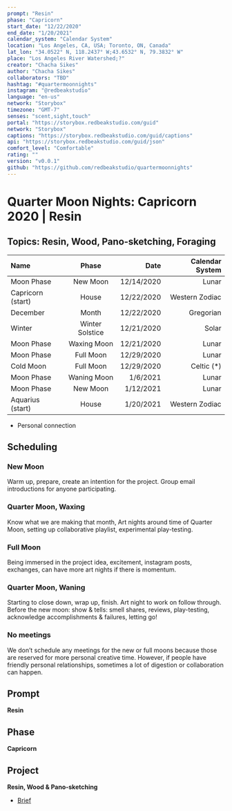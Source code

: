 ```yaml
---
prompt: "Resin"
phase: "Capricorn"
start_date: "12/22/2020"
end_date: "1/20/2021"
calendar_system: "Calendar System"
location: "Los Angeles, CA, USA; Toronto, ON, Canada"
lat_lon: "34.0522° N, 118.2437° W;43.6532° N, 79.3832° W"
place: "Los Angeles River Watershed;?"
creator: "Chacha Sikes"
author: "Chacha Sikes"
collaborators: "TBD"
hashtag: "#quartermoonnights"
instagram: "@redbeakstudio"
language: "en-us"
network: "Storybox"
timezone: "GMT-7"
senses: "scent,sight,touch"
portal: "https://storybox.redbeakstudio.com/guid"
network: "Storybox"
captions: "https://storybox.redbeakstudio.com/guid/captions"
api: "https://storybox.redbeakstudio.com/guid/json"
comfort_level: "Comfortable"
rating: ""
version: "v0.0.1"
github: "https://github.com/redbeakstudio/quartermoonnights"
---
```

# Quarter Moon Nights: Capricorn 2020 | Resin
## Topics: Resin, Wood, Pano-sketching, Foraging
| Name                | Phase           |  Date         | Calendar System |
| :----------         | :-------------: | -----------:  | --------------: |
| Moon Phase          | New Moon        | 12/14/2020    | Lunar           |
| Capricorn (start)   | House           | 12/22/2020    | Western Zodiac  |
| December            | Month           | 12/22/2020    | Gregorian       |
| Winter              | Winter Solstice | 12/21/2020    | Solar           |
| Moon Phase          | Waxing Moon     | 12/21/2020    | Lunar           |
| Moon Phase          | Full Moon       | 12/29/2020    | Lunar           |
| Cold Moon           | Full Moon       | 12/29/2020    | Celtic (*)      |
| Moon Phase          | Waning Moon     | 1/6/2021      | Lunar           |
| Moon Phase          | New Moon        | 1/12/2021     | Lunar           |
| Aquarius (start)    | House           | 1/20/2021     | Western Zodiac  |

* Personal connection

## Scheduling
### New Moon
Warm up, prepare, create an intention for the project. Group email introductions for anyone participating.

### Quarter Moon, Waxing
Know what we are making that month, Art nights around time of Quarter Moon, setting up collaborative playlist, experimental play-testing.

### Full Moon
Being immersed in the project idea, excitement, instagram posts, exchanges, can have more art nights if there is momentum.

### Quarter Moon, Waning
Starting to close down, wrap up, finish. Art night to work on follow through. Before the new moon: show & tells: smell shares, reviews, play-testing, acknowledge accomplishments & failures, letting go!

### No meetings
We don’t schedule any meetings for the new or full moons because those are reserved for more personal creative time.
However, if people have friendly personal relationships, sometimes a lot of digestion or collaboration can happen.

## Prompt
**Resin**

## Phase
**Capricorn**

## Project
**Resin, Wood & Pano-sketching**

* [Brief](Brief.md)
